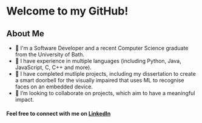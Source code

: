 <!--
**musa-q/musa-q** is a ✨ _special_ ✨ repository because its `README.md` (this file) appears on your GitHub profile.

Here are some ideas to get you started:

- 🔭 I’m currently working on ...
- 🌱 I’m currently learning ...
- 👯 I’m looking to collaborate on ...
- 🤔 I’m looking for help with ...
- 💬 Ask me about ...
- 📫 How to reach me: ...
- 😄 Pronouns: ...
- ⚡ Fun fact: ...
-->

# Welcome to my GitHub! 

## About Me 

- 💼 I'm a Software Developer and a recent Computer Science graduate from the University of Bath.
- 🌱 I have experience in multiple languages (including Python, Java, JavaScript, C, C++ and more).
- 🔭 I have completed mutliple projects, including my dissertation to create a smart doorbell for the visually impaired that uses ML to recognise faces on an embedded device.
- 👯 I’m looking to collaborate on projects, which aim to have a meaningful impact.

#### Feel free to connect with me on [LinkedIn](https://www.linkedin.com/in/musa-qureshi/)

